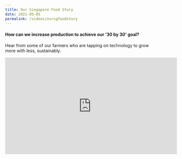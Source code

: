 ```yaml
---
title: Our Singapore Food Story
date: 2021-05-05
permalink: /videos/oursgfoodstory
---
```




#### How can we increase production to achieve our '30 by 30' goal?

Hear from some of our farmers who are tapping on technology to grow more with less, sustainably. 

<iframe width="560" height="315" src="https://www.youtube.com/embed/mu_LPhLJLbc" title="YouTube video player" frameborder="0" allow="accelerometer; autoplay; clipboard-write; encrypted-media; gyroscope; picture-in-picture" allowfullscreen></iframe>